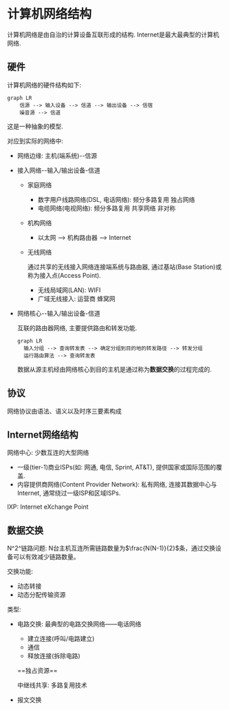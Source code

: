 # 计算机网络结构

计算机网络是由自治的计算设备互联形成的结构. Internet是最大最典型的计算机网络.

## 硬件

计算机网络的硬件结构如下: 

```mermaid
graph LR
	信源 --> 输入设备 --> 信道 --> 输出设备 --> 信宿
	噪音源 --> 信道
```

这是一种抽象的模型.

对应到实际的网络中:

* 网络边缘: 主机(端系统)--信源

* 接入网络--输入/输出设备-信道

  * 家庭网络

    * 数字用户线路网络(DSL, 电话网络): 频分多路复用 独占网络 
    * 电缆网络(电视网络): 频分多路复用 共享网络 非对称

  * 机构网络

    * 以太网 --> 机构路由器 --> Internet

  * 无线网络

    通过共享的无线接入网络连接端系统与路由器, 通过基站(Base Station)或称为接入点(Access Point).

    * 无线局域网(LAN): WIFI
    * 广域无线接入: 运营商 蜂窝网

* 网络核心--输入/输出设备-信道

  互联的路由器网络, 主要提供路由和转发功能.

  ```mermaid
  graph LR
  	输入分组 --> 查询转发表 --> 确定分组到目的地的转发路径 --> 转发分组
  	运行路由算法 --> 查询转发表
  ```

  数据从源主机经由网络核心到目的主机是通过称为**数据交换**的过程完成的.

## 协议

网络协议由语法、语义以及时序三要素构成

## Internet网络结构

网络中心: 少数互连的大型网络

* 一级(tier-1)商业ISPs(如: 网通, 电信, Sprint, AT&T), 提供国家或国际范围的覆盖.
* 内容提供商网络(Content Provider Network): 私有网络, 连接其数据中心与Internet, 通常绕过一级ISP和区域ISPs.

IXP: Internet eXchange Point

## 数据交换

N^2^链路问题: N台主机互连所需链路数量为$\frac{N(N-1)}{2}$条，通过交换设备可以有效减少链路数量。

交换功能: 

* 动态转接
* 动态分配传输资源

类型:

* 电路交换: 最典型的电路交换网络——电话网络

  * 建立连接(呼叫/电路建立)
  * 通信
  * 释放连接(拆除电路)

  ==独占资源==

  中继线共享: 多路复用技术

* 报文交换